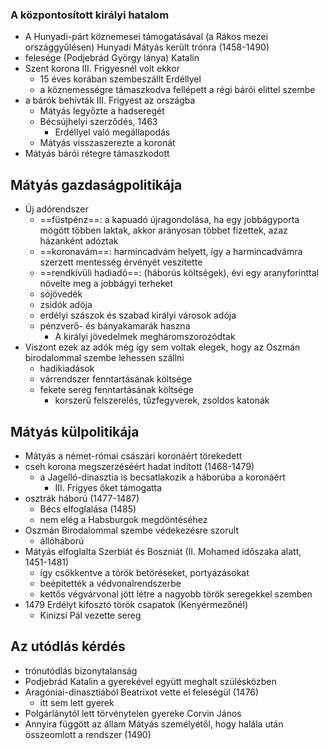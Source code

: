 ### A központosított királyi hatalom
- A Hunyadi-párt köznemesei támogatásával (a Rákos mezei országgyűlésen) Hunyadi Mátyás került trónra (1458-1490)
- felesége (Podjebrád György lánya) Katalin
- Szent korona III. Frigyesnél volt ekkor
	- 15 éves korában szembeszállt Erdéllyel
	- a köznemességre támaszkodva fellépett a régi bárói elittel szembe
- a bárók behívták III. Frigyest az országba
	- Mátyás legyőzte a hadseregét
	- Bécsújhelyi szerződés, 1463
		- Erdéllyel való megállapodás
	- Mátyás visszaszerezte a koronát
- Mátyás bárói rétegre támaszkodott
## Mátyás gazdaságpolitikája
- Új adórendszer
	- ==füstpénz==: a kapuadó újragondolása, ha egy jobbágyporta mögött többen laktak, akkor arányosan többet fizettek, azaz házanként adóztak
	- ==koronavám==: harmincadvám helyett, így a harmincadvámra szerzett mentesség érvényét veszítette
	- ==rendkívüli hadiadó==: (háborús költségek), évi egy aranyforinttal növelte meg a jobbágyi terheket
	- sójövedék
	- zsidók adója
	- erdélyi szászok és szabad királyi városok adója
	- pénzverő- és bányakamarák haszna
		- A királyi jövedelmek megháromszorozódtak
- Viszont ezek az adók még így sem voltak elegek, hogy az Oszmán birodalommal szembe lehessen szállni
	- hadikiadások
	- várrendszer fenntartásának költsége
	- fekete sereg fenntartásának költsége
		- korszerű felszerelés, tűzfegyverek, zsoldos katonák
## Mátyás külpolitikája
- Mátyás a német-római császári koronáért törekedett
- cseh korona megszerzéséért hadat indított (1468-1479)
	- a Jagelló-dinasztia is becsatlakozik a háborúba a koronáért
		- III. Frigyes őket támogatta
- osztrák háború (1477-1487)
	- Bécs elfoglalása (1485)
	- nem elég a Habsburgok megdöntéséhez
- Oszmán Birodalommal szembe védekezésre szorult
	- állóháború
- Mátyás elfoglalta Szerbiát és Boszniát (II. Mohamed időszaka alatt, 1451-1481)
	- így csökkentve a török betöréseket, portyázásokat
	- beépítették a védvonalrendszerbe
	- kettős végvárvonal jött létre a nagyobb török seregekkel szemben
- 1479 Erdélyt kifosztó török csapatok (Kenyérmezőnél)
	- Kinizsi Pál vezette sereg
## Az utódlás kérdés
- trónutódlás bizonytalanság
- Podjebrád Katalin a gyerekével együtt meghalt szülésközben
- Aragóniai-dinasztiából Beatrixot vette el feleségül (1476)
	- itt sem lett gyerek
- Polgárlánytól lett törvénytelen gyereke Corvin János
- Annyira függött az állam Mátyás személyétől, hogy halála után összeomlott a rendszer (1490)